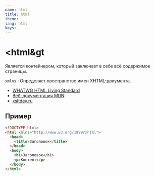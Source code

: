 ```yaml
---
name: html
title: html
theme:
lang: html
keys:
---
```


# &lt;**html**&gt

Является контейнером, который заключает в себе всё содержимое страницы.

`xmlns`
: Определяет пространство имен XHTML-документа.

- [WHATWG HTML Living Standard](https://html.spec.whatwg.org/multipage/semantics.html#the-html-element)
- [Веб-документация MDN](https://developer.mozilla.org/ru/docs/Web/HTML/Element/html)
- [xsltdev.ru](https://xsltdev.ru/html/html/)

## Пример

```html
<!DOCTYPE html>
<html xmlns="http://www.w3.org/1999/xhtml">
  <head>
    <title>Заголовок</title>
  </head>
  <body>
    <h1>Заголовок</h1>
    <p>Контент</p>
  </body>
</html>
```
